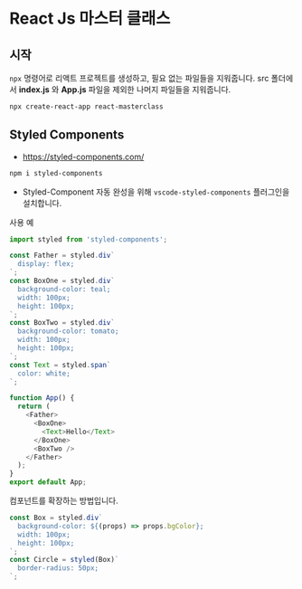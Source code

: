 # React Js 마스터 클래스

## 시작

`npx` 명령어로 리액트 프로젝트를 생성하고, 필요 없는 파일들을 지워줍니다.
src 폴더에서 **index.js** 와 **App.js** 파일을 제외한 나머지 파일들을 지워줍니다.

```bash
npx create-react-app react-masterclass
```

## Styled Components

- https://styled-components.com/

```bash
npm i styled-components
```

- Styled-Component 자동 완성을 위해 `vscode-styled-components` 플러그인을 설치합니다.

사용 예

```js
import styled from 'styled-components';

const Father = styled.div`
  display: flex;
`;
const BoxOne = styled.div`
  background-color: teal;
  width: 100px;
  height: 100px;
`;
const BoxTwo = styled.div`
  background-color: tomato;
  width: 100px;
  height: 100px;
`;
const Text = styled.span`
  color: white;
`;

function App() {
  return (
    <Father>
      <BoxOne>
        <Text>Hello</Text>
      </BoxOne>
      <BoxTwo />
    </Father>
  );
}
export default App;
```

컴포넌트를 확장하는 방법입니다.

```js
const Box = styled.div`
  background-color: ${(props) => props.bgColor};
  width: 100px;
  height: 100px;
`;
const Circle = styled(Box)`
  border-radius: 50px;
`;
```
